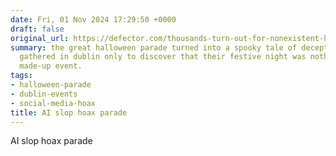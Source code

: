 ```yaml
---
date: Fri, 01 Nov 2024 17:29:50 +0000
draft: false
original_url: https://defector.com/thousands-turn-out-for-nonexistent-halloween-parade-promoted-by-ai-listing
summary: the great halloween parade turned into a spooky tale of deception as thousands
  gathered in dublin only to discover that their festive night was nothing but a mischievous
  made-up event.
tags:
- halloween-parade
- dublin-events
- social-media-hoax
title: AI slop hoax parade
---
```


AI slop hoax parade